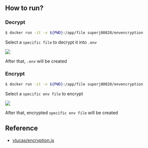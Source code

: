 ## How to run?

### Decrypt

```bash
$ docker run -it -v ${PWD}:/app/file superj80820/envencryption
```

Select a `specific file` to decrypt it into `.env`

![](https://i.imgur.com/E0R93iX.png)

After that, `.env` will be created

### Encrypt

```bash
$ docker run -it -v ${PWD}:/app/file superj80820/envencryption
```

Select a `specific env file` to encrypt

![](https://i.imgur.com/rtNqwlc.png)

After that, encrypted `specific env file` will be created

## Reference

- [vlucas/encryption.js](https://gist.github.com/vlucas/2bd40f62d20c1d49237a109d491974eb)
